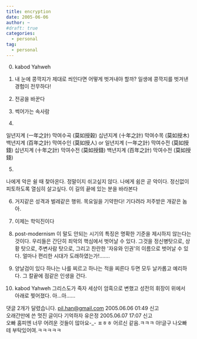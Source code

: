 ```yaml
---
title: encryption
date: 2005-06-06
author: ~
#draft: true
categories:
  - personal
tag:
  - personal
---
```




0. kabod Yahweh

1. 내 눈에 콩깍지가 제대로 씌인다면 어떻게 벗겨내야 할까? 일생에 콩깍지를 벗겨낸 경험이 전무하다! 

2. 전공을 바꾼다

3. 썩어가는 속사람

4. 
일년지계 (一年之計)  막여수곡 (莫如授穀)
십년지계 (十年之計)  막여수목 (莫如授木) 
백년지계 (百年之計)  막여수인 (莫如授人) 
or
일년지계 (一年之計)  막여수전 (莫如授錢)
십년지계 (十年之計)  막여수전 (莫如授錢)
백년지계 (百年之計)  막여수전 (莫如授錢)

5. 
나에게 악은 쉴 때 찾아온다.
정말이지 쉬고싶지 않다. 나에게 쉼은 곧 악이다.
정신없이 피토하도록 열심히 살고싶다.
이 길의 끝에 있는 분을 바라본다

6. 거지같은 성격과 벌레같은 행위.
목요일을 기약한다! 기다려라 저주받은 개같은 놈아.

7. 이제는 학익진이다

8. post-modernism 이 말도 안되는 시기의 특징은 명확한 기준을 제시하지 않는다는 것이다. 우리들은 간단히 죄악의 핵심에서 벗어날 수 있다. 그것을 정신병탓으로, 상황 탓으로, 주변사람 탓으로, 그리고 찬란한 '자유와 인권'의 이름으로 벗어날 수 있다. 얼마나 편리한 시대가 도래하였는가!.......

9. 양날검이 있다
하나는 나를 찌르고 하나는 적을 찌른다
두면 모두 날카롭고 예리하다.
그 칼끝에 점같은 인생을 건다.

10. kabod Yahweh
그리스도가 죽자 세상이 암흑으로 변했고 성전의 휘장이 위에서 아래로 찢어졌다. 아...아......


 댓글  2개가 달렸습니다.
 pil.han@gmail.com 2005.06.06 01:49 신고   
오래간만에 쓴 멋진 글이다 기억하자
 유은정 2005.06.07 17:07 신고   
오빠 홈피엔 너무 어려운 것들이 많아요-_- ㅍㅎㅎ 어르신 같음.ㅋㅋㅋ 아!글구 나오빠테 부탁있어여.ㅋㅋㅋㅋㅋ




